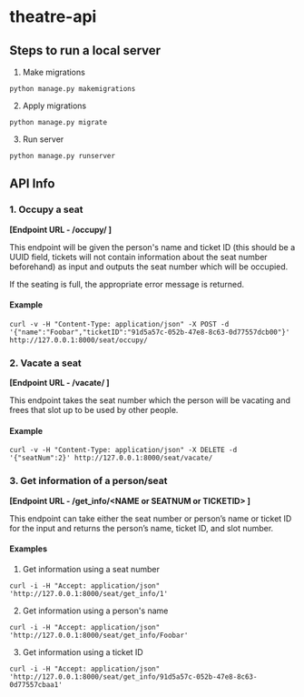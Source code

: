 # theatre-api
## Steps to run a local server

1. Make migrations
```shell
python manage.py makemigrations
```
2. Apply migrations
```shell
python manage.py migrate
```
3. Run server
```shell
python manage.py runserver
```

## API Info

### 1. Occupy a seat
**[Endpoint URL - /occupy/ ]**

This endpoint will be given the person's name and ticket ID (this should be a UUID field, tickets will not contain information about the seat number beforehand) as input and outputs the seat number which will be occupied.

If the seating is full, the appropriate error message is returned.

#### Example
```shell
curl -v -H "Content-Type: application/json" -X POST -d '{"name":"Foobar","ticketID":"91d5a57c-052b-47e8-8c63-0d77557dcb00"}' http://127.0.0.1:8000/seat/occupy/
```

### 2. Vacate a seat
**[Endpoint URL - /vacate/ ]**

This endpoint takes the seat number which the person will be vacating and frees that slot up to be used by other people.

#### Example
```shell
curl -v -H "Content-Type: application/json" -X DELETE -d '{"seatNum":2}' http://127.0.0.1:8000/seat/vacate/
```
### 3. Get information of a person/seat
**[Endpoint URL - /get_info/\<NAME or SEATNUM or TICKETID\> ]**

This endpoint can take either the seat number or person’s name or ticket ID for the input and returns the person’s name, ticket ID, and slot number.

#### Examples
1. Get information using a seat number
```shell
curl -i -H "Accept: application/json" 'http://127.0.0.1:8000/seat/get_info/1'
```

2. Get information using a person's name
```shell
curl -i -H "Accept: application/json" 'http://127.0.0.1:8000/seat/get_info/Foobar'
```

3. Get information using a ticket ID
```shell
curl -i -H "Accept: application/json" 'http://127.0.0.1:8000/seat/get_info/91d5a57c-052b-47e8-8c63-0d77557cbaa1'
```
